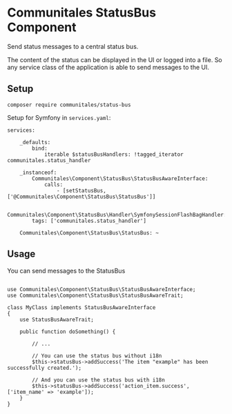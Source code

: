 # Communitales StatusBus Component

Send status messages to a central status bus. 

The content of the status can be displayed in the UI or logged into a file.
So any service class of the application is able to send messages to the UI.


## Setup

```
composer require communitales/status-bus
```

Setup for Symfony in `services.yaml`:

```
services:

    _defaults:
        bind:
            iterable $statusBusHandlers: !tagged_iterator communitales.status_handler

    _instanceof:
        Communitales\Component\StatusBus\StatusBusAwareInterface:
            calls:
                - [setStatusBus, ['@Communitales\Component\StatusBus\StatusBus']]

    Communitales\Component\StatusBus\Handler\SymfonySessionFlashBagHandler:
        tags: ['communitales.status_handler']

    Communitales\Component\StatusBus\StatusBus: ~

```

## Usage

You can send messages to the StatusBus

```

use Communitales\Component\StatusBus\StatusBusAwareInterface;
use Communitales\Component\StatusBus\StatusBusAwareTrait;

class MyClass implements StatusBusAwareInterface
{
    use StatusBusAwareTrait;

    public function doSomething() {

        // ...

        // You can use the status bus without i18n
        $this->statusBus->addSuccess('The item "example" has been successfully created.');

        // And you can use the status bus with i18n
        $this->statusBus->addSuccess('action_item.success', ['item_name' => 'example']);
    }
}

```
